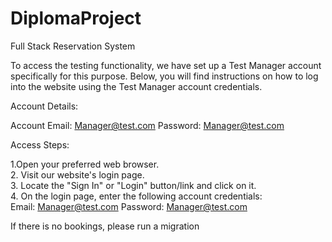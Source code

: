 # DiplomaProject
Full Stack Reservation System

To access the testing functionality, we have set up a Test Manager account specifically for this purpose. Below, you will find instructions on how to log into the website using the Test Manager account credentials.

Account Details:

Account Email: Manager@test.com
Password: Manager@test.com


Access Steps:

1.Open your preferred web browser.<br>
2. Visit our website's login page.<br>
3. Locate the "Sign In" or "Login" button/link and click on it. <br>
4. On the login page, enter the following account credentials:<br>
Email: Manager@test.com
Password: Manager@test.com


If there is no bookings, please run a migration
